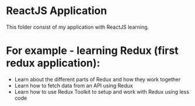 # ReactJS Application

This folder consist of my application with ReactJS learning.

# For example - learning Redux (first redux application):
- Learn about the different parts of Redux and how they work together
- Learn how to fetch data from an API using Redux
- Learn how to use Redux Toolkit to setup and work with Redux using less code
